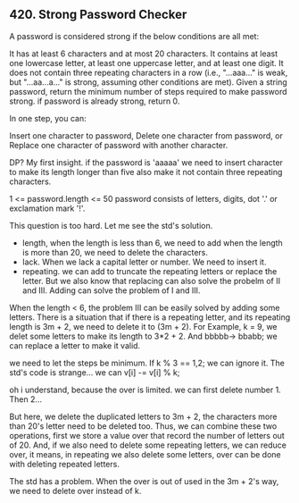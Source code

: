 ## 420. Strong Password Checker

A password is considered strong if the below conditions are all met:

It has at least 6 characters and at most 20 characters.
It contains at least one lowercase letter, at least one uppercase letter, and at least one digit.
It does not contain three repeating characters in a row (i.e., "...aaa..." is weak, but "...aa...a..." is strong, assuming other conditions are met).
Given a string password, return the minimum number of steps required to make password strong. if password is already strong, return 0.

In one step, you can:

Insert one character to password,
Delete one character from password, or
Replace one character of password with another character.

DP? My first insight. if the password is 'aaaaa' we need to insert character to make its length longer than five also make it not contain three repeating characters. 

1 <= password.length <= 50
password consists of letters, digits, dot '.' or exclamation mark '!'.

This question is too hard. Let me see the std's solution.

* length, when the length is less than 6, we need to add when the length is more than 20, we need to delete the characters.
* lack. When we lack a capital letter or number. We need to insert it.
* repeating. we can add to truncate the repeating letters or replace the letter. But we also know that replacing can also solve the probelm of II and III. Adding can solve the problem of I and III.

When the length < 6, the problem III can be easily solved by adding some letters. There is a situation that if there is a repeating letter, and its repeating length is 3m + 2, we need to delete it to (3m + 2). For Example, k = 9, we delet some letters to make its length to 3*2 + 2. And bbbbb-> bbabb; we can replace a letter to make it valid. 

we need to let the steps be minimum. If k % 3 == 1,2; we can ignore it. The std's code is strange... we can v[i] -= v[i] % k; 

oh i understand, because the over is limited. we can first delete number 1. Then 2...

But here, we delete the duplicated letters to 3m + 2, the characters more than 20's letter need to be deleted too. Thus, we can combine these two operations, first we store a value over that record the number of letters out of 20. And, if we also need to delete some repeating letters, we can reduce over, it means, in repeating we also delete some letters, over can be done with deleting repeated letters.

The std has a problem. When the over is out of used in the 3m + 2's way, we need to delete over instead of k.